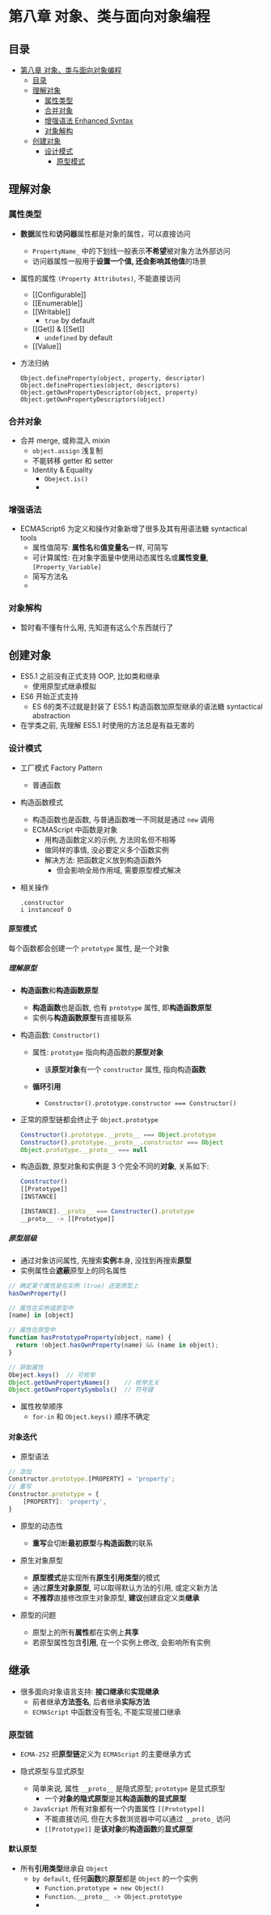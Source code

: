 # 第八章 对象、类与面向对象编程

## 目录
- [第八章 对象、类与面向对象编程](#第八章-对象类与面向对象编程)
  - [目录](#目录)
  - [理解对象](#理解对象)
    - [属性类型](#属性类型)
    - [合并对象](#合并对象)
    - [增强语法 Enhanced Syntax](#增强语法-enhanced-syntax)
    - [对象解构](#对象解构)
  - [创建对象](#创建对象)
    - [设计模式](#设计模式)
      - [原型模式](#原型模式)

## 理解对象
### 属性类型

- **数据**属性和**访问器**属性都是对象的属性，可以直接访问
  
  - `PropertyName_` 中的下划线一般表示**不希望**被对象方法外部访问
  - 访问器属性一般用于**设置一个值, 还会影响其他值**的场景
  
- 属性的属性 `(Property Attributes)`, 不能直接访问
  - [[Configurable]]
  - [[Enumerable]]
  - [[Writable]]
    - `true` by default
  - [[Get]] & [[Set]]
    - `undefined` by default
  - [[Value]]

- 方法归纳
  ```
  Object.defineProperty(object, property, descriptor)
  Object.defineProperties(object, descriptors)
  Object.getOwnPropertyDescriptor(object, property)
  Object.getOwnPropertyDescriptors(object)
  ```
### 合并对象

- 合并 merge, 或称混入 mixin
  - `object.assign` 浅复制
  - 不能转移 getter 和 setter
  - Identity & Equality
    - `Obeject.is()`
    - 

### 增强语法

- ECMAScript6 为定义和操作对象新增了很多及其有用语法糖 syntactical tools
  - 属性值简写: **属性名**和**值变量名**一样, 可简写
  - 可计算属性: 在对象字面量中使用动态属性名或**属性变量**, `[Property_Variable]`
  - 简写方法名
  - 

### 对象解构

- 暂时看不懂有什么用, 先知道有这么个东西就行了

## 创建对象

- ES5.1 之前没有正式支持 OOP, 比如类和继承
  - 使用原型式继承模拟
- ES6 开始正式支持
  - ES 6的类不过就是封装了 ES5.1 构造函数加原型继承的语法糖 syntactical abstraction
- 在学类之前, 先理解 ES5.1 时使用的方法总是有益无害的

### 设计模式

- 工厂模式 Factory Pattern
  
  - 普通函数
  
- 构造函数模式

  - 构造函数也是函数, 与普通函数唯一不同就是通过 `new` 调用
  - ECMAScript 中函数是对象
    - 用构造函数定义的示例, 方法同名但不相等
    - 做同样的事情, 没必要定义多个函数实例
    - 解决方法: 把函数定义放到构造函数外
      - 但会影响全局作用域, 需要原型模式解决

- 相关操作

  ```
  .constructor
  i instanceof O
  ```

#### 原型模式

每个函数都会创建一个 `prototype` 属性, 是一个对象

##### 理解原型

- **构造函数**和**构造函数原型**

  - **构造函数**也是函数, 也有 `prototype` 属性, 即**构造函数原型**
  - 实例与**构造函数原型**有直接联系

- 构造函数: `Constructor()`

  - 属性: `prototype` 指向构造函数的**原型对象**
    - 该**原型对象**有一个 `constructor` 属性, 指向构造**函数**

  - **循环引用**
    - `Constructor().prototype.constructor === Constructor()`

- 正常的原型链都会终止于 `Object.prototype`
	```js
    Constructor().prototype.__proto__ === Object.prototype
    Constructor().prototype.__proto__.constructor === Object
    Object.prototype.__proto__ === null
	```
	
- 构造函数, 原型对象和实例是 3 个完全不同的**对象**, 关系如下:
  ```js
  Constructor()
  [[Prototype]]
  [INSTANCE]
  
  [INSTANCE].__proto__ === Constructor().prototype
  __proto__ -> [[Prototype]]
  ```

##### 原型层级

- 通过对象访问属性, 先搜索**实例**本身, 没找到再搜索**原型**
- 实例属性会**遮蔽**原型上的同名属性

```js
// 确定某个属性是在实例 (true) 还是原型上
hasOwnProperty()

// 属性在实例或原型中
[name] in [object]

// 属性在原型中
function hasPrototypeProperty(object, name) {
  return !object.hasOwnProperty(name) && (name in object);
}

// 获取属性
Obeject.keys()	// 可枚举
Object.getOwnPropertyNames()	// 枚举无关
Object.getOwnPropertySymbols()	// 符号键
```

- 属性枚举顺序
  - `for-in` 和 `Object.keys()` 顺序不确定

#### 对象迭代

- 原型语法

```js
// 添加
Constructor.prototype.[PROPERTY] = 'property';
// 重写
Constructor.prototype = {
	[PROPERTY]: 'property',
}
```

- 原型的动态性
  - **重写**会切断**最初原型**与**构造函数**的联系

- 原生对象原型
  - **原型模式**是实现所有**原生引用类型**的模式
  - 通过**原生对象原型**, 可以取得默认方法的引用, 或定义新方法
  - **不推荐**直接修改原生对象原型, **建议**创建自定义类**继承**
- 原型的问题
  - 原型上的所有**属性**都在实例上**共享**
  - 若原型属性包含**引用**, 在一个实例上修改, 会影响所有实例

## 继承

- 很多面向对象语言支持: **接口继承**和**实现继承**
  - 前者继承**方法签名**, 后者继承**实际方法**
  - `ECMAScript` 中函数没有签名, 不能实现接口继承

### 原型链

- `ECMA-252` 把**原型链**定义为 `ECMAScript` 的主要继承方式

- 隐式原型与显式原型
  - 简单来说, 属性 `__proto__` 是隐式原型; `prototype` 是显式原型
    - 一个**对象的隐式原型**是其**构造函数的显式原型**
  - `JavaScript` 所有对象都有一个内置属性 `[[Prototype]]`
    - 不能直接访问, 但在大多数浏览器中可以通过 `__proto_` 访问
    - `[[Prototype]]` 是**该对象**的**构造函数**的**显式原型**

#### 默认原型

- 所有**引用类型**继承自 `Object`
  - `by default`, 任何**函数**的**原型**都是 `Object` 的一个实例
    - `Function.prototype = new Object()`
    - `Function.__proto__ -> Object.prototype`
    - 

